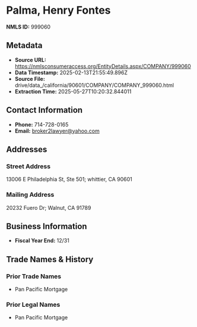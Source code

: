 # Palma, Henry Fontes

**NMLS ID:** 999060

## Metadata
- **Source URL:** https://nmlsconsumeraccess.org/EntityDetails.aspx/COMPANY/999060
- **Data Timestamp:** 2025-02-13T21:55:49.896Z
- **Source File:** drive/data_/california/90601/COMPANY/COMPANY_999060.html
- **Extraction Time:** 2025-05-27T10:20:32.844011

## Contact Information
- **Phone:** 714-728-0165
- **Email:** broker2lawyer@yahoo.com

## Addresses
### Street Address
13006 E Philadelphia St, Ste 501; whittier, CA 90601

### Mailing Address
20232 Fuero Dr; Walnut, CA 91789

## Business Information
- **Fiscal Year End:** 12/31

## Trade Names & History
### Prior Trade Names
- Pan Pacific Mortgage

### Prior Legal Names
- Pan Pacific Mortgage
